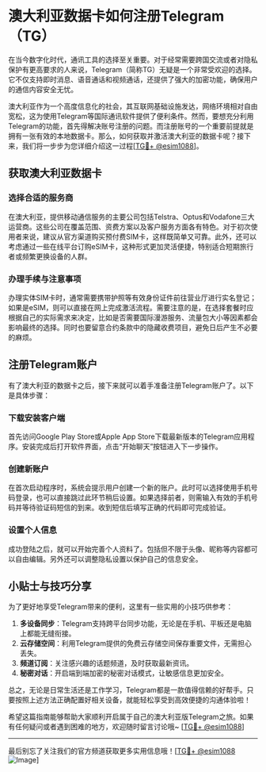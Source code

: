 # 澳大利亚数据卡如何注册Telegram（TG）

在当今数字化时代，通讯工具的选择至关重要。对于经常需要跨国交流或者对隐私保护有更高要求的人来说，Telegram（简称TG）无疑是一个非常受欢迎的选择。它不仅支持即时消息、语音通话和视频通话，还提供了强大的加密功能，确保用户的通信内容安全无忧。

澳大利亚作为一个高度信息化的社会，其互联网基础设施发达，网络环境相对自由宽松，这为使用Telegram等国际通讯软件提供了便利条件。然而，要想充分利用Telegram的功能，首先得解决账号注册的问题。而注册账号的一个重要前提就是拥有一张有效的本地数据卡。那么，如何获取并激活澳大利亚的数据卡呢？接下来，我们将一步步为您详细介绍这一过程[[TG💪+ @esim1088](https://t.me/s/esim1088)]。

## 获取澳大利亚数据卡

### 选择合适的服务商
在澳大利亚，提供移动通信服务的主要公司包括Telstra、Optus和Vodafone三大运营商。这些公司在覆盖范围、资费方案以及客户服务方面各有特色。对于初次使用者来说，建议从官方渠道购买预付费SIM卡，这样既简单又可靠。此外，还可以考虑通过一些在线平台订购eSIM卡，这种形式更加灵活便捷，特别适合短期旅行者或频繁更换设备的人群。

### 办理手续与注意事项
办理实体SIM卡时，通常需要携带护照等有效身份证件前往营业厅进行实名登记；如果是eSIM，则可以直接在网上完成激活流程。需要注意的是，在选择套餐时应根据自己的实际需求来决定，比如是否需要国际漫游服务、流量包大小等因素都会影响最终的选择。同时也要留意合约条款中的隐藏收费项目，避免日后产生不必要的麻烦。

## 注册Telegram账户

有了澳大利亚的数据卡之后，接下来就可以着手准备注册Telegram账户了。以下是具体步骤：

### 下载安装客户端
首先访问Google Play Store或Apple App Store下载最新版本的Telegram应用程序。安装完成后打开软件界面，点击“开始聊天”按钮进入下一步操作。

### 创建新账户
在首次启动程序时，系统会提示用户创建一个新的账户。此时可以选择使用手机号码登录，也可以直接跳过此环节稍后设置。如果选择前者，则需输入有效的手机号码并等待验证码短信的到来。收到短信后填写正确的代码即可完成验证。

### 设置个人信息
成功登陆之后，就可以开始完善个人资料了。包括但不限于头像、昵称等内容都可以自由编辑。另外还可以调整隐私设置以保护自己的信息安全。

## 小贴士与技巧分享

为了更好地享受Telegram带来的便利，这里有一些实用的小技巧供参考：

1. **多设备同步**：Telegram支持跨平台同步功能，无论是在手机、平板还是电脑上都能无缝衔接。
2. **云存储空间**：利用Telegram提供的免费云存储空间保存重要文件，无需担心丢失。
3. **频道订阅**：关注感兴趣的话题频道，及时获取最新资讯。
4. **秘密对话**：开启端到端加密的秘密对话模式，让敏感信息更加安全。

总之，无论是日常生活还是工作学习，Telegram都是一款值得信赖的好帮手。只要按照上述方法正确配置好相关设备，就能轻松享受到高效便捷的沟通体验啦！

希望这篇指南能够帮助大家顺利开启属于自己的澳大利亚版Telegram之旅。如果有任何疑问或者遇到困难的地方，欢迎随时留言讨论哦~ [[TG💪+ @esim1088](https://t.me/s/esim1088)]

---

最后别忘了关注我们的官方频道获取更多实用信息哦！[[TG💪+ @esim1088](https://t.me/s/esim1088) ![Image](https://i.postimg.cc/4NQfJmqS/Snipaste-2025-05-13-00-14-12.png)]